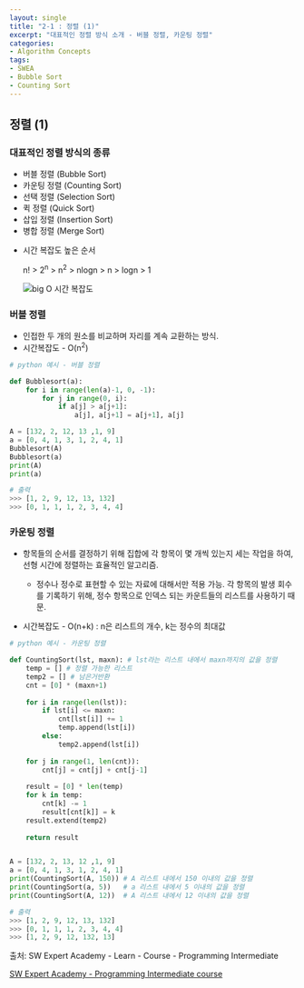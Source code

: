 ```yaml
---
layout: single
title: "2-1 : 정렬 (1)"
excerpt: "대표적인 정렬 방식 소개 - 버블 정렬, 카운팅 정렬"
categories: 
- Algorithm Concepts
tags:
- SWEA
- Bubble Sort
- Counting Sort
---
```

## 정렬 (1)

### 대표적인 정렬 방식의 종류

- 버블 정렬 (Bubble Sort)
- 카운팅 정렬 (Counting Sort)
- 선택 정렬 (Selection Sort)
- 퀵 정렬 (Quick Sort)
- 삽입 정렬 (Insertion Sort)
- 병합 정렬 (Merge Sort)



* 시간 복잡도 높은 순서

  n! > 2<sup>n</sup> > n<sup>2</sup> > nlogn > n > logn > 1

  ![big O 시간 복잡도](https://upload.wikimedia.org/wikipedia/commons/thumb/7/7e/Comparison_computational_complexity.svg/768px-Comparison_computational_complexity.svg.png)



### <strong>버블 정렬</strong>

* 인접한 두 개의 원소를 비교하며 자리를 계속 교환하는 방식.
* 시간복잡도 - O(n<sup>2</sup>)

```python
# python 예시 - 버블 정렬

def Bubblesort(a):
    for i in range(len(a)-1, 0, -1):
        for j in range(0, i):
            if a[j] > a[j+1]:
                a[j], a[j+1] = a[j+1], a[j]

A = [132, 2, 12, 13 ,1, 9]
a = [0, 4, 1, 3, 1, 2, 4, 1]
Bubblesort(A)
Bubblesort(a)
print(A)
print(a)

# 출력
>>> [1, 2, 9, 12, 13, 132]
>>> [0, 1, 1, 1, 2, 3, 4, 4]
```





### <strong>카운팅 정렬</strong>

- 항목들의 순서를 결정하기 위해 집합에 각 항목이 몇 개씩 있는지 세는 작업을 하여, 선형 시간에 정렬하는 효율적인 알고리즘.
  - 정수나 정수로 표현할 수 있는 자료에 대해서만 적용 가능. 각 항목의 발생 회수를 기록하기 위해, 정수 항목으로 인덱스 되는 카운트들의 리스트를 사용하기 때문.

- 시간복잡도 - O(n+k) : n은 리스트의 개수, k는 정수의 최대값

```python
# python 예시 - 카운팅 정렬

def CountingSort(lst, maxn): # lst라는 리스트 내에서 maxn까지의 값을 정렬
    temp = [] # 정렬 가능한 리스트
    temp2 = [] # 남은거반환
    cnt = [0] * (maxn+1)
    
    for i in range(len(lst)):
        if lst[i] <= maxn:
            cnt[lst[i]] += 1
            temp.append(lst[i])
        else:
            temp2.append(lst[i])
    
    for j in range(1, len(cnt)):
        cnt[j] = cnt[j] + cnt[j-1]
    
    result = [0] * len(temp)
    for k in temp:
        cnt[k] -= 1
        result[cnt[k]] = k
    result.extend(temp2)
    
    return result


A = [132, 2, 13, 12 ,1, 9]
a = [0, 4, 1, 3, 1, 2, 4, 1]
print(CountingSort(A, 150)) # A 리스트 내에서 150 이내의 값을 정렬
print(CountingSort(a, 5))	# a 리스트 내에서 5 이내의 값을 정렬
print(CountingSort(A, 12))	# A 리스트 내에서 12 이내의 값을 정렬

# 출력
>>> [1, 2, 9, 12, 13, 132]
>>> [0, 1, 1, 1, 2, 3, 4, 4]
>>> [1, 2, 9, 12, 132, 13]
```





출처: SW Expert Academy - Learn - Course - Programming Intermediate

[SW Expert Academy - Programming Intermediate course](https://swexpertacademy.com/main/learn/course/subjectList.do?courseId=AVuPDN86AAXw5UW6)